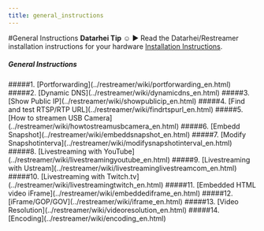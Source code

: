 ```yaml
---
title: general_instructions
---
```

#General Instructions
**Datarhei Tip** ☺ ► Read the Datarhei/Restreamer installation instructions for your hardware [Installation Instructions](../restreamer/wiki/installation_en.html).  
<h5>General Instructions</h5>
#####1. [Portforwarding](../restreamer/wiki/portforwarding_en.html) 
#####2. [Dynamic DNS](../restreamer/wiki/dynamicdns_en.html)  
#####3. [Show Public IP](../restreamer/wiki/showpublicip_en.html)  
#####4. [Find and test RTSP/RTP URL](../restreamer/wiki/findrtspurl_en.html)  
#####5. [How to streamen USB Camera](../restreamer/wiki/howtostreamusbcamera_en.html)  
#####6. [Embedd Snapshot](../restreamer/wiki/embeddsnapshot_en.html)  
#####7. [Modify Snapshotinterva](../restreamer/wiki/modifysnapshotinterval_en.html)  
#####8. [Livestreaming with YouTube](../restreamer/wiki/livestreamingyoutube_en.html)
#####9. [Livestreaming with Ustream](../restreamer/wiki/livestreaminglivestreamcom_en.html)  
#####10. [Livestreaming with Twitch.tv](../restreamer/wiki/livestreamingtwitch_en.html) 
#####11. [Embedded HTML video iFrame](../restreamer/wiki/embeddediframe_en.html)  
#####12. [iFrame/GOP/GOV](../restreamer/wiki/iframe_en.html)  
#####13. [Video Resolution](../restreamer/wiki/videoresolution_en.html) 
#####14. [Encoding](../restreamer/wiki/encoding_en.html)